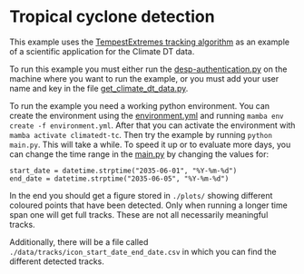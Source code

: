 # Tropical cyclone detection

This example uses the [TempestExtremes tracking algorithm](https://climate.ucdavis.edu/tempestextremes.php) as an example of a scientific application for the Climate DT data. 

To run this example you must either run the [desp-authentication.py](https://github.com/destination-earth-digital-twins/polytope-examples/blob/main/desp-authentication.py) on the machine where you want to run the example, or you must add your user name and key in the file [get_climate_dt_data.py](../example_tools/get_climate_dt_data.py). 

To run the example you need a working python environment. You can create the environment using the [environment.yml](./environment.yml) and running `mamba env create -f environment.yml`. After that you can activate the environment with `mamba activate climatedt-tc`.
Then try the example by running `python main.py`. This will take a while. To speed it up or to evaluate more days, you can change the time range in the [main.py](./main.py) by changing the values for:
```
start_date = datetime.strptime("2035-06-01", "%Y-%m-%d")
end_date = datetime.strptime("2035-06-05", "%Y-%m-%d")
```
In the end you should get a figure stored in `./plots/` showing different coloured points that have been detected. Only when running a longer time span one will get full tracks. These are not all necessarily meaningful tracks. 

Additionally, there will be a file called `./data/tracks/icon_start_date_end_date.csv` in which you can find the different detected tracks.
